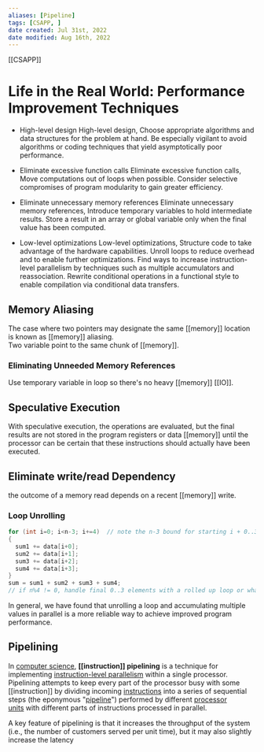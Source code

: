 ```yaml
---
aliases: [Pipeline]
tags: [CSAPP, ] 
date created: Jul 31st, 2022
date modified: Aug 16th, 2022
---
```

[[CSAPP]]
# Life in the Real World: Performance Improvement Techniques
- High-level design
High-level design, Choose appropriate algorithms and data structures for the problem at hand. Be especially vigilant to avoid algorithms or coding techniques that yield asymptotically poor performance.

- Eliminate excessive function calls
Eliminate excessive function calls, Move computations out of loops when possible. Consider selective compromises of program modularity to gain greater efficiency.

- Eliminate unnecessary memory references
Eliminate unnecessary memory references, Introduce temporary variables to hold intermediate results. Store a result in an array or global variable only when the final value has been computed.

- Low-level optimizations
Low-level optimizations, Structure code to take advantage of the hardware capabilities.
Unroll loops to reduce overhead and to enable further optimizations.
Find ways to increase instruction-level parallelism by techniques such as multiple accumulators and reassociation.
Rewrite conditional operations in a functional style to enable compilation via conditional data transfers.

## Memory Aliasing
The case where two pointers may designate the same [[memory]] location is known as [[memory]] aliasing.  
Two variable point to the same chunk of [[memory]].

### Eliminating Unneeded Memory References
Use temporary variable in loop so there's no heavy [[memory]] [[IO]].

## Speculative Execution
With speculative execution, the operations are evaluated, but the final results are not stored in the program registers or data [[memory]] until the processor can be certain that these instructions should actually have been executed.

## Eliminate write/read Dependency
the outcome of a memory read depends on a recent [[memory]] write.

### Loop Unrolling

```c
for (int i=0; i<n-3; i+=4)  // note the n-3 bound for starting i + 0..3
{
  sum1 += data[i+0];
  sum2 += data[i+1];
  sum3 += data[i+2];
  sum4 += data[i+3];
}
sum = sum1 + sum2 + sum3 + sum4;
// if n%4 != 0, handle final 0..3 elements with a rolled up loop or whatever
```

In general, we have found that unrolling a loop and accumulating multiple values in parallel is a more reliable way to achieve improved program performance.

## Pipelining
In [computer science](https://en.wikipedia.org/wiki/Computer_science "Computer science"), **[[instruction]] pipelining** is a technique for implementing [instruction-level parallelism](https://en.wikipedia.org/wiki/Instruction-level_parallelism "Instruction-level parallelism") within a single processor. Pipelining attempts to keep every part of the processor busy with some [[instruction]] by dividing incoming [instructions](https://en.wikipedia.org/wiki/Machine_code "Machine code") into a series of sequential steps (the eponymous "[pipeline](https://en.wikipedia.org/wiki/Pipeline_(computing) "Pipeline (computing)")") performed by different [processor units](https://en.wikipedia.org/wiki/Central_processing_unit#Structure_and_implementation "Central processing unit") with different parts of instructions processed in parallel.

A key feature of pipelining is that it increases the throughput of the system (i.e., the number of customers served per unit time), but it may also slightly increase the latency
